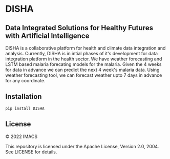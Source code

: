 # DISHA
## Data Integrated Solutions for Healthy Futures with Artificial Intelligence
DISHA is a collaborative platform for health and climate data integration and analysis.
Currently, DISHA is in intial phases of it's development for data integration platform in the health sector.
We have weather forecasting and LSTM based malaria forecating models for the malaria. Given the 4 weeks for data in advance
we can predict the next 4 week's malaria data. Using weather forecasting tool, we can forecast weather upto 7 days in advance for any coordinate. 

## Installation
```pip install DISHA```

[comment]: <> (## How to use it?)

[comment]: <> (Open terminal and type square and then input the integer)

## License

© 2022 IMACS

This repository is licensed under the Apache License, Version 2.0, 2004. See LICENSE for details.    
